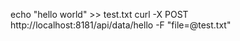 echo "hello world" >> test.txt
curl -X POST http://localhost:8181/api/data/hello -F "file=@test.txt"

